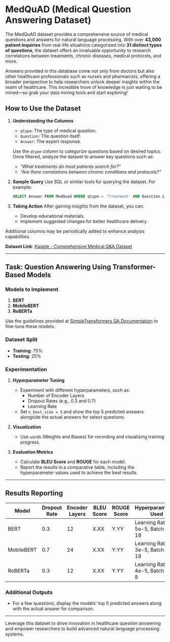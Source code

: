 # MedQuAD (Medical Question Answering Dataset)

The MedQuAD dataset provides a comprehensive source of medical questions and answers for natural language processing. With over **43,000 patient inquiries** from real-life situations categorized into **31 distinct types of questions**, the dataset offers an invaluable opportunity to research correlations between treatments, chronic diseases, medical protocols, and more.

Answers provided in this database come not only from doctors but also other healthcare professionals such as nurses and pharmacists, offering a broader perspective to help researchers unlock deeper insights within the realm of healthcare. This incredible trove of knowledge is just waiting to be mined—so grab your data mining tools and start exploring!

## How to Use the Dataset

1. **Understanding the Columns**
   - `qtype`: The type of medical question.
   - `Question`: The question itself.
   - `Answer`: The expert response.

   Use the `qtype` column to categorize questions based on desired topics. Once filtered, analyze the dataset to answer key questions such as:
   - *"What treatments do most patients search for?"*
   - *"Are there correlations between chronic conditions and protocols?"*

2. **Sample Query**
   Use SQL or similar tools for querying the dataset. For example:
   ```sql
   SELECT Answer FROM MedQuad WHERE qtype = 'Treatment' AND Question LIKE '%pain%';
   ```

3. **Taking Action**
   After gaining insights from the dataset, you can:
   - Develop educational materials.
   - Implement suggested changes for better healthcare delivery.

Additional columns may be periodically added to enhance analysis capabilities.

**Dataset Link**: [Kaggle - Comprehensive Medical Q&A Dataset](https://www.kaggle.com/datasets/thedevastator/comprehensive-medical-q-a-dataset/data)

---

## Task: Question Answering Using Transformer-Based Models

### Models to Implement
1. **BERT**
2. **MobileBERT**
3. **RoBERTa**

Use the guidelines provided at [SimpleTransformers QA Documentation](https://simpletransformers.ai/docs/qa-specifics/) to fine-tune these models.

### Dataset Split
- **Training**: 75%
- **Testing**: 25%

### Experimentation
1. **Hyperparameter Tuning**
   - Experiment with different hyperparameters, such as:
     - Number of Encoder Layers
     - Dropout Rates (e.g., 0.3 and 0.7)
     - Learning Rate
   - Set `n_best_size = 5` and show the top 5 predicted answers alongside the actual answers for select questions.

2. **Visualization**
   - Use `wandb` (Weights and Biases) for recording and visualizing training progress.

3. **Evaluation Metrics**
   - Calculate **BLEU Score** and **ROUGE** for each model.
   - Report the results in a comparative table, including the hyperparameter values used to achieve the best results.

---

## Results Reporting

| Model        | Dropout Rate | Encoder Layers | BLEU Score | ROUGE Score | Hyperparameters Used                   |
|--------------|--------------|----------------|------------|-------------|-----------------------------------------|
| BERT         | 0.3          | 12             | X.XX       | Y.YY        | Learning Rate: 5e-5, Batch Size: 16     |
| MobileBERT   | 0.7          | 24             | X.XX       | Y.YY        | Learning Rate: 3e-5, Batch Size: 16     |
| RoBERTa      | 0.3          | 12             | X.XX       | Y.YY        | Learning Rate: 4e-5, Batch Size: 8      |

### Additional Outputs
- For a few questions, display the models' top 5 predicted answers along with the actual answer for comparison.

---

Leverage this dataset to drive innovation in healthcare question answering and empower researchers to build advanced natural language processing systems.

